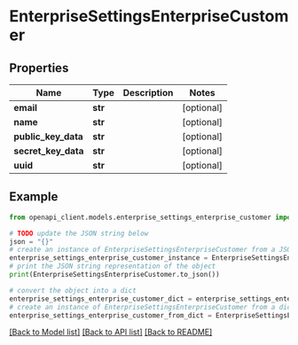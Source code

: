 # EnterpriseSettingsEnterpriseCustomer


## Properties

Name | Type | Description | Notes
------------ | ------------- | ------------- | -------------
**email** | **str** |  | [optional] 
**name** | **str** |  | [optional] 
**public_key_data** | **str** |  | [optional] 
**secret_key_data** | **str** |  | [optional] 
**uuid** | **str** |  | [optional] 

## Example

```python
from openapi_client.models.enterprise_settings_enterprise_customer import EnterpriseSettingsEnterpriseCustomer

# TODO update the JSON string below
json = "{}"
# create an instance of EnterpriseSettingsEnterpriseCustomer from a JSON string
enterprise_settings_enterprise_customer_instance = EnterpriseSettingsEnterpriseCustomer.from_json(json)
# print the JSON string representation of the object
print(EnterpriseSettingsEnterpriseCustomer.to_json())

# convert the object into a dict
enterprise_settings_enterprise_customer_dict = enterprise_settings_enterprise_customer_instance.to_dict()
# create an instance of EnterpriseSettingsEnterpriseCustomer from a dict
enterprise_settings_enterprise_customer_from_dict = EnterpriseSettingsEnterpriseCustomer.from_dict(enterprise_settings_enterprise_customer_dict)
```
[[Back to Model list]](../README.md#documentation-for-models) [[Back to API list]](../README.md#documentation-for-api-endpoints) [[Back to README]](../README.md)


